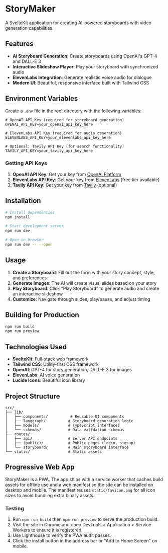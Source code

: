 # StoryMaker

A SvelteKit application for creating AI-powered storyboards with video generation capabilities.

## Features

- **AI Storyboard Generation**: Create storyboards using OpenAI's GPT-4 and DALL-E 3
- **Interactive Slideshow Player**: Play your storyboard with synchronized audio
- **ElevenLabs Integration**: Generate realistic voice audio for dialogue
- **Modern UI**: Beautiful, responsive interface built with Tailwind CSS

## Environment Variables

Create a `.env` file in the root directory with the following variables:

```env
# OpenAI API Key (required for storyboard generation)
OPENAI_API_KEY=your_openai_api_key_here

# ElevenLabs API Key (required for audio generation)
ELEVENLABS_API_KEY=your_elevenlabs_api_key_here

# Optional: Tavily API Key (for search functionality)
TAVILY_API_KEY=your_tavily_api_key_here
```

### Getting API Keys

1. **OpenAI API Key**: Get your key from [OpenAI Platform](https://platform.openai.com/api-keys)
2. **ElevenLabs API Key**: Get your key from [ElevenLabs](https://elevenlabs.io/) (free tier available)
3. **Tavily API Key**: Get your key from [Tavily](https://tavily.com/) (optional)

## Installation

```bash
# Install dependencies
npm install

# Start development server
npm run dev

# Open in browser
npm run dev -- --open
```

## Usage

1. **Create a Storyboard**: Fill out the form with your story concept, style, and preferences
2. **Generate Images**: The AI will create visual slides based on your story
3. **Play Storyboard**: Click "Play Storyboard" to generate audio and create an interactive slideshow
4. **Customize**: Navigate through slides, play/pause, and adjust timing

## Building for Production

```bash
npm run build
npm run preview
```

## Technologies Used

- **SvelteKit**: Full-stack web framework
- **Tailwind CSS**: Utility-first CSS framework
- **OpenAI**: GPT-4 for story generation, DALL-E 3 for images
- **ElevenLabs**: AI voice generation
- **Lucide Icons**: Beautiful icon library

## Project Structure

```
src/
├── lib/
│   ├── components/          # Reusable UI components
│   ├── langgraph/          # Storyboard generation logic
│   ├── models/             # TypeScript interfaces
│   └── schemas/            # Data validation schemas
├── routes/
│   ├── api/                # Server API endpoints
│   ├── (public)/           # Public pages (login, signup)
│   └── storyboard/         # Main storyboard interface
└── static/                 # Static assets
```

## Progressive Web App

StoryMaker is a PWA. The app ships with a service worker that caches build assets for offline use and a web manifest so the site can be installed on desktop and mobile. The manifest reuses `static/favicon.png` for all icon sizes to avoid bundling extra binary assets.

### Testing

1. Run `npm run build` then `npm run preview` to serve the production build.
2. Visit the site in Chrome and open DevTools > Application > Service Workers to ensure it is registered.
3. Use Lighthouse to verify the PWA audit passes.
4. Click the install button in the address bar or "Add to Home Screen" on mobile.
